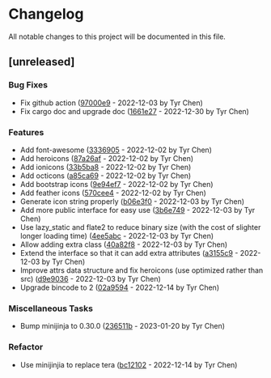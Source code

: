 # Changelog

All notable changes to this project will be documented in this file.

## [unreleased]

### Bug Fixes

- Fix github action ([97000e9](97000e95b98d38e2d75310f7ec06ded8f3d54b0f) - 2022-12-03 by Tyr Chen)
- Fix cargo doc and upgrade doc ([1661e27](1661e2700f2d861bd6d27e7571be7702bfa83a44) - 2022-12-30 by Tyr Chen)

### Features

- Add font-awesome ([3336905](33369050e62b090800b4341bbe48a033f091b856) - 2022-12-02 by Tyr Chen)
- Add heroicons ([87a26af](87a26af33be7a5ed55c15d5d5b008c8fba4bbe99) - 2022-12-02 by Tyr Chen)
- Add ionicons ([33b5ba8](33b5ba8fd1a827880603d68a54e5bf4351058a90) - 2022-12-02 by Tyr Chen)
- Add octicons ([a85ca69](a85ca6962c11c0372a004265e590f07920d7dff7) - 2022-12-02 by Tyr Chen)
- Add bootstrap icons ([9e94ef7](9e94ef7cd170108150443fb5b06b93f57d837486) - 2022-12-02 by Tyr Chen)
- Add feather icons ([570cee4](570cee4e851c10f21d66df65e37c934196f658bc) - 2022-12-02 by Tyr Chen)
- Generate icon string properly ([b06e3f0](b06e3f078c61780792f6c7ca18c2924db90f8d7e) - 2022-12-03 by Tyr Chen)
- Add more public interface for easy use ([3b6e749](3b6e749bd3a7c615ee34e2628ef12d285c7481e0) - 2022-12-03 by Tyr Chen)
- Use lazy_static and flate2 to reduce binary size (with the cost of slighter longer loading time) ([4ee5abc](4ee5abc646c6898530634c4563521c61feea16b3) - 2022-12-03 by Tyr Chen)
- Allow adding extra class ([40a82f8](40a82f87a01ceee1f5ca776521ff08529f1d2540) - 2022-12-03 by Tyr Chen)
- Extend the interface so that it can add extra attributes ([a3155c9](a3155c9d2c6696772497dda081721796e7adb69c) - 2022-12-03 by Tyr Chen)
- Improve attrs data structure and fix heroicons (use optimized rather than src) ([d9e9036](d9e9036a567cf8389cd5d8e9d61dd1fff403785e) - 2022-12-03 by Tyr Chen)
- Upgrade bincode to 2 ([02a9594](02a95943675187f4f1682e4e66fd935b37d9c686) - 2022-12-14 by Tyr Chen)

### Miscellaneous Tasks

- Bump minijinja to 0.30.0 ([236511b](236511b7883e64eac4ea6ebd9021a41d52446195) - 2023-01-20 by Tyr Chen)

### Refactor

- Use minijinjia to replace tera ([bc12102](bc1210286c496050b928db0fe0bca23bfae1738b) - 2022-12-14 by Tyr Chen)

<!-- generated by git-cliff -->
